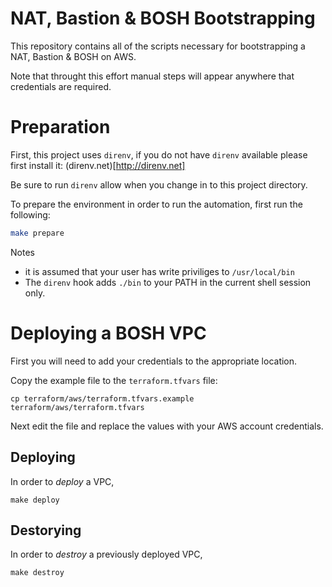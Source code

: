 # NAT, Bastion & BOSH Bootstrapping

This repository contains all of the scripts necessary for bootstrapping a NAT, Bastion & BOSH on AWS.

Note that throught this effort manual steps will appear anywhere that credentials are required.

# Preparation

First, this project uses `direnv`, if you do not have `direnv` available please 
first install it: (direnv.net)[http://direnv.net]

Be sure to run `direnv` allow when you change in to this project directory. 


To prepare the environment in order to run the automation, first run the following:

```sh
make prepare
```

Notes
* it is assumed that your user has write priviliges to `/usr/local/bin`
* The `direnv` hook adds `./bin` to your PATH in the current shell session only.

# Deploying a BOSH VPC

First you will need to add your credentials to the appropriate location.

Copy the example file to the `terraform.tfvars` file:
```
cp terraform/aws/terraform.tfvars.example terraform/aws/terraform.tfvars
```
Next edit the file and replace the values with your AWS account credentials.

## Deploying

In order to *deploy* a VPC,

```
make deploy
```

## Destorying

In order to *destroy* a previously deployed VPC,

```
make destroy
```

